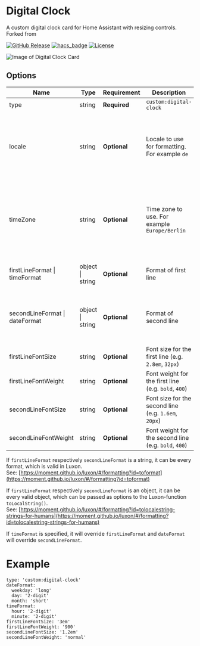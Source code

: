 # Digital Clock

A custom digital clock card for Home Assistant with resizing controls. Forked from 

[![GitHub Release][releases-shield]][releases]
[![hacs_badge](https://img.shields.io/badge/HACS-Default-orange.svg?style=for-the-badge)](https://github.com/hacs/integration)
[![License][license-shield]](LICENSE.md)

![Image of Digital Clock Card](https://github.com/wassy92x/lovelace-digital-clock/blob/master/.images/digital-clock.png?raw=true)

## Options

| Name                        | Type    | Requirement  | Description                                 | Default             |
| --------------------------- | ------- | ------------ | ------------------------------------------- | ------------------- |
| type                        | string  | **Required** | `custom:digital-clock`                      |                     |
| locale                      | string  | **Optional** | Locale to use for formatting. For example `de` | locale set in your home assistant profile otherwise your browser locale |
| timeZone                    | string  | **Optional** | Time zone to use. For example `Europe/Berlin` | time zone set in your home assistant profile otherwise your browser time zone |
| firstLineFormat &#124; timeFormat   | object &#124; string | **Optional** | Format of first line           | { hour: '2-digit', minute: '2-digit' } |
| secondLineFormat &#124; dateFormat | object  &#124; string  | **Optional** | Format of second line        | { weekday: 'short', day: '2-digit', month: 'short' } |
| firstLineFontSize           | string  | **Optional** | Font size for the first line (e.g. `2.8em`, `32px`) | 2.8em              |
| firstLineFontWeight         | string  | **Optional** | Font weight for the first line (e.g. `bold`, `400`) | bold               |
| secondLineFontSize          | string  | **Optional** | Font size for the second line (e.g. `1.6em`, `20px`) | 1.6em              |
| secondLineFontWeight        | string  | **Optional** | Font weight for the second line (e.g. `bold`, `400`) | bold               |

If `firstLineFormat` respectively `secondLineFormat` is a string, it can be every format, which is valid in Luxon.  
See: [https://moment.github.io/luxon/#/formatting?id=toformat](https://moment.github.io/luxon/#/formatting?id=toformat)

If `firstLineFormat` respectively `secondLineFormat` is an object, it can be every valid object, which can be passed as options to the Luxon-function `toLocalString()`.  
See: [https://moment.github.io/luxon/#/formatting?id=tolocalestring-strings-for-humans](https://moment.github.io/luxon/#/formatting?id=tolocalestring-strings-for-humans)

If `timeFormat` is specified, it will override `firstLineFormat` and `dateFormat` will override `secondLineFormat`.

# Example
```
type: 'custom:digital-clock'
dateFormat:
  weekday: 'long'
  day: '2-digit'
  month: 'short'
timeFormat:
  hour: '2-digit'
  minute: '2-digit'
firstLineFontSize: '3em'
firstLineFontWeight: '900'
secondLineFontSize: '1.2em'
secondLineFontWeight: 'normal'
```

[license-shield]: https://img.shields.io/github/license/wassy92x/lovelace-digital-clock.svg?style=for-the-badge
[releases-shield]: https://img.shields.io/github/release/wassy92x/lovelace-digital-clock.svg?style=for-the-badge
[releases]: https://github.com/wassy92x/lovelace-digital-clock/releases

